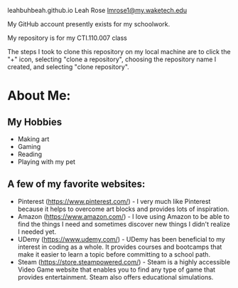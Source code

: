leahbuhbeah.github.io
Leah Rose lmrose1@my.waketech.edu

My GitHub account presently exists for my schoolwork.

My repository is for my CTI.110.007 class

The steps I took to clone this repository on my local machine are to click the "+" icon, selecting "clone a repository", choosing the repository name I created, and selecting "clone repository".

# About Me:
## My Hobbies
- Making art
- Gaming
- Reading
- Playing with my pet

## A few of my favorite websites:
- Pinterest (https://www.pinterest.com/) - I very much like Pinterest because it helps to overcome art blocks and provides lots of inspiration.
- Amazon (https://www.amazon.com/) - I love using Amazon to be able to find the things I need and sometimes discover new things I didn't realize I needed yet.
- UDemy (https://www.udemy.com/) - UDemy has been beneficial to my interest in coding as a whole. It provides courses and bootcamps that make it easier to learn a topic before committing to a school path.
- Steam (https://store.steampowered.com/) - Steam is a highly accessible Video Game website that enables you to find any type of game that provides entertainment. Steam also offers educational simulations.
